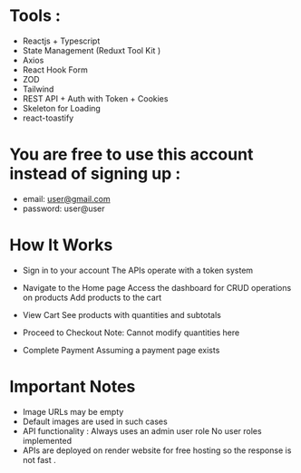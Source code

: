 # Tools :
- Reactjs + Typescript
- State Management (Reduxt Tool Kit )
- Axios
- React Hook Form
- ZOD
- Tailwind
- REST API + Auth with Token + Cookies
- Skeleton for Loading
- react-toastify
  
# You are free to use this account instead of signing up :
- email: user@gmail.com
- password: user@user
  
# How It Works
- Sign in to your account
    The APIs operate with a token system
    
- Navigate to the Home page
   Access the dashboard for CRUD operations on products
   Add products to the cart
  
- View Cart
   See products with quantities and subtotals

- Proceed to Checkout
   Note: Cannot modify quantities here
  
- Complete Payment
   Assuming a payment page exists
  
# Important Notes
- Image URLs may be empty
- Default images are used in such cases
- API functionality :
    Always uses an admin user role
    No user roles implemented
- APIs are deployed on render website for free hosting so the response is not fast .
  
